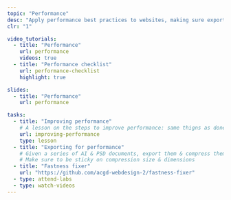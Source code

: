 ```yaml
---
topic: "Performance"
desc: "Apply performance best practices to websites, making sure exported graphics aren’t a detriment to user experience."
clr: "1"

video_tutorials:
  - title: "Performance"
    url: performance
    videos: true
  - title: "Performance checklist"
    url: performance-checklist
    highlight: true

slides:
  - title: "Performance"
    url: performance

tasks:
  - title: "Improving performance"
    # A lesson on the steps to improve performance: same thigns as done in Fastness Fixer
    url: improving-performance
    type: lesson
  - title: "Exporting for performance"
    # Given a series of AI & PSD documents, export them & compress them properly
    # Make sure to be sticky on compression size & dimensions
  - title: "Fastness fixer"
    url: "https://github.com/acgd-webdesign-2/fastness-fixer"
  - type: attend-labs
  - type: watch-videos
---
```

